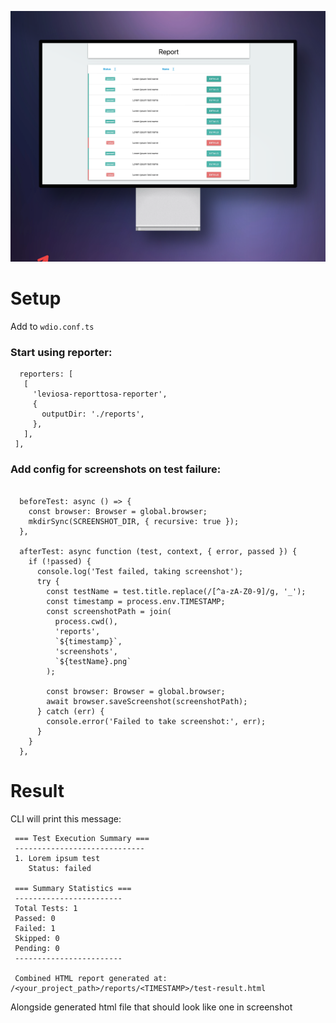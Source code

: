 

![Report screenshot](https://github.com/kasredas/leviosa-reporttosa/raw/main/screenshot.png?raw=true "Report screenshot")

# Setup
Add to `wdio.conf.ts`

### Start using reporter:
```
  reporters: [
   [
     'leviosa-reporttosa-reporter',
     {
       outputDir: './reports',
     },
   ],
 ],
```


### Add config  for screenshots on test failure:

```

  beforeTest: async () => {
    const browser: Browser = global.browser;
    mkdirSync(SCREENSHOT_DIR, { recursive: true });
  },

  afterTest: async function (test, context, { error, passed }) {
    if (!passed) {
      console.log('Test failed, taking screenshot');
      try {
        const testName = test.title.replace(/[^a-zA-Z0-9]/g, '_');
        const timestamp = process.env.TIMESTAMP;
        const screenshotPath = join(
          process.cwd(),
          'reports',
          `${timestamp}`,
          'screenshots',
          `${testName}.png`
        );

        const browser: Browser = global.browser;
        await browser.saveScreenshot(screenshotPath);
      } catch (err) {
        console.error('Failed to take screenshot:', err);
      }
    }
  },

```


# Result
CLI will print this message:

```
 === Test Execution Summary ===
 -----------------------------
 1. Lorem ipsum test
    Status: failed
 
 === Summary Statistics ===
 ------------------------
 Total Tests: 1
 Passed: 0
 Failed: 1
 Skipped: 0
 Pending: 0
 ------------------------
 
 Combined HTML report generated at: /<your_project_path>/reports/<TIMESTAMP>/test-result.html
```

Alongside  generated html file that should look like one in screenshot
